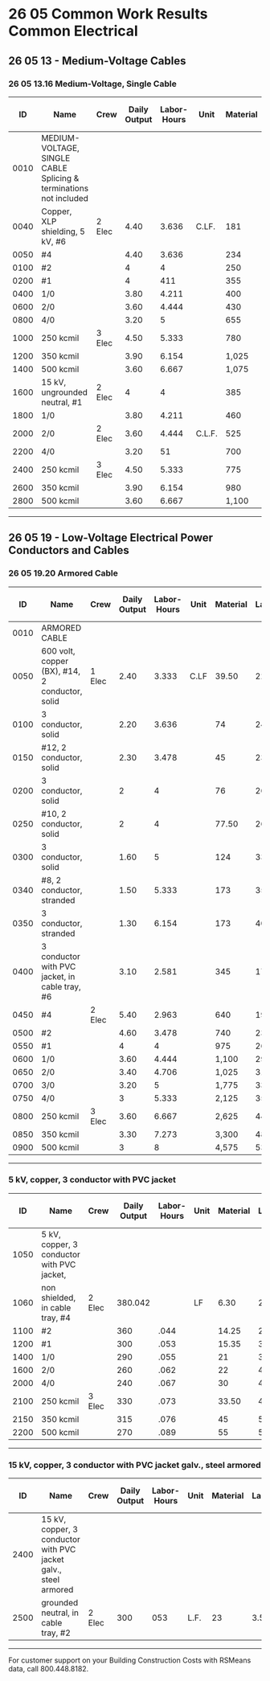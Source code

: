 # 26 05 Common Work Results Common Electrical

## 26 05 13 - Medium-Voltage Cables

### 26 05 13.16 Medium-Voltage, Single Cable

| ID   | Name                                                                 | Crew   | Daily Output | Labor-Hours | Unit  | Material | Labor | Equipment | Total | Total Incl O&P |
|------|----------------------------------------------------------------------|--------|--------------|-------------|-------|----------|-------|-----------|-------|----------------|
| 0010 | MEDIUM-VOLTAGE, SINGLE CABLE Splicing & terminations not included    |        |              |             |       |          |       |           |       |                |
| 0040 | Copper, XLP shielding, 5 kV, #6                                      | 2 Elec | 4.40         | 3.636       | C.LF. | 181      | 241   |           | 422   | 560            |
| 0050 | #4                                                                   |        | 4.40         | 3.636       |       | 234      | 241   |           | 475   | 620            |
| 0100 | #2                                                                   |        | 4            | 4           |       | 250      | 265   |           | 515   | 670            |
| 0200 | #1                                                                   |        | 4            | 411         |       | 355      | 265   |           | 620   | 785            |
| 0400 | 1/0                                                                  |        | 3.80         | 4.211       |       | 400      | 279   |           | 679   | 855            |
| 0600 | 2/0                                                                  |        | 3.60         | 4.444       |       | 430      | 294   |           | 724   | 905            |
| 0800 | 4/0                                                                  |        | 3.20         | 5           |       | 655      | 330   |           | 985   | 1,200          |
| 1000 | 250 kcmil                                                            | 3 Elec | 4.50         | 5.333       |       | 780      | 355   |           | 1,135 | 1,375          |
| 1200 | 350 kcmil                                                            |        | 3.90         | 6.154       |       | 1,025    | 405   |           | 1,430 | 1,725          |
| 1400 | 500 kcmil                                                            |        | 3.60         | 6.667       |       | 1,075    | 440   |           | 1,515 | 1,850          |
| 1600 | 15 kV, ungrounded neutral, #1                                        | 2 Elec | 4            | 4           |       | 385      | 265   |           | 650   | 820            |
| 1800 | 1/0                                                                  |        | 3.80         | 4.211       |       | 460      | 279   |           | 739   | 925            |
| 2000 | 2/0                                                                  | 2 Elec | 3.60         | 4.444       | C.L.F.| 525      | 294   |           | 819   | 1,025          |
| 2200 | 4/0                                                                  |        | 3.20         | 51          |       | 700      | 330   |           | 1,030 | 1,250          |
| 2400 | 250 kcmil                                                            | 3 Elec | 4.50         | 5.333       |       | 775      | 355   |           | 1,130 | 1,375          |
| 2600 | 350 kcmil                                                            |        | 3.90         | 6.154       |       | 980      | 405   |           | 1,385 | 1,675          |
| 2800 | 500 kcmil                                                            |        | 3.60         | 6.667       |       | 1,100    | 440   |           | 1,540 | 1,850          |

---

## 26 05 19 - Low-Voltage Electrical Power Conductors and Cables

### 26 05 19.20 Armored Cable

| ID   | Name                                                                 | Crew   | Daily Output | Labor-Hours | Unit  | Material | Labor | Equipment | Total   | Total Incl O&P |
|------|----------------------------------------------------------------------|--------|--------------|-------------|-------|----------|-------|-----------|---------|----------------|
| 0010 | ARMORED CABLE                                                        |        |              |             |       |          |       |           |         |                |
| 0050 | 600 volt, copper (BX), #14, 2 conductor, solid                       | 1 Elec | 2.40         | 3.333       | C.LF  | 39.50    | 221   |           | 260.50  | 375            |
| 0100 | 3 conductor, solid                                                   |        | 2.20         | 3.636       |       | 74       | 241   |           | 315     | 440            |
| 0150 | #12, 2 conductor, solid                                              |        | 2.30         | 3.478       |       | 45       | 230   |           | 275     | 390            |
| 0200 | 3 conductor, solid                                                   |        | 2            | 4           |       | 76       | 265   |           | 341     | 480            |
| 0250 | #10, 2 conductor, solid                                              |        | 2            | 4           |       | 77.50    | 265   |           | 342.50  | 480            |
| 0300 | 3 conductor, solid                                                   |        | 1.60         | 5           |       | 124      | 330   |           | 454     | 625            |
| 0340 | #8, 2 conductor, stranded                                            |        | 1.50         | 5.333       |       | 173      | 355   |           | 528     | 715            |
| 0350 | 3 conductor, stranded                                                |        | 1.30         | 6.154       |       | 173      | 405   |           | 578     | 795            |
| 0400 | 3 conductor with PVC jacket, in cable tray, #6                       |        | 3.10         | 2.581       |       | 345      | 171   |           | 516     | 630            |
| 0450 | #4                                                                   | 2 Elec | 5.40         | 2.963       |       | 640      | 196   |           | 836     | 990            |
| 0500 | #2                                                                   |        | 4.60         | 3.478       |       | 740      | 230   |           | 970     | 1,150          |
| 0550 | #1                                                                   |        | 4            | 4           |       | 975      | 265   |           | 1,240   | 1,475          |
| 0600 | 1/0                                                                  |        | 3.60         | 4.444       |       | 1,100    | 294   |           | 1,394   | 1,625          |
| 0650 | 2/0                                                                  |        | 3.40         | 4.706       |       | 1,025    | 310   |           | 1,335   | 1,625          |
| 0700 | 3/0                                                                  |        | 3.20         | 5           |       | 1,775    | 330   |           | 2,105   | 2,450          |
| 0750 | 4/0                                                                  |        | 3            | 5.333       |       | 2,125    | 355   |           | 2,480   | 2,850          |
| 0800 | 250 kcmil                                                            | 3 Elec | 3.60         | 6.667       |       | 2,625    | 440   |           | 3,065   | 3,550          |
| 0850 | 350 kcmil                                                            |        | 3.30         | 7.273       |       | 3,300    | 480   |           | 3,780   | 4,375          |
| 0900 | 500 kcmil                                                            |        | 3            | 8           |       | 4,575    | 530   |           | 5,105   | 5,800          |

---

### 5 kV, copper, 3 conductor with PVC jacket

| ID   | Name                                                                 | Crew   | Daily Output | Labor-Hours | Unit  | Material | Labor | Equipment | Total | Total Incl O&P |
|------|----------------------------------------------------------------------|--------|--------------|-------------|-------|----------|-------|-----------|-------|----------------|
| 1050 | 5 kV, copper, 3 conductor with PVC jacket,                           |        |              |             |       |          |       |           |       |                |
| 1060 | non shielded, in cable tray, #4                                      | 2 Elec | 380.042      |             | LF    | 6.30     | 2.79  |           | 9.09  | 11.05          |
| 1100 | #2                                                                   |        | 360          | .044        |       | 14.25    | 2.94  |           | 17.19 | 20             |
| 1200 | #1                                                                   |        | 300          | .053        |       | 15.35    | 3.53  |           | 18.88 | 22             |
| 1400 | 1/0                                                                  |        | 290          | .055        |       | 21       | 3.65  |           | 24.65 | 28.50          |
| 1600 | 2/0                                                                  |        | 260          | .062        |       | 22       | 4.07  |           | 26.07 | 30             |
| 2000 | 4/0                                                                  |        | 240          | .067        |       | 30       | 4.41  |           | 34.41 | 39.50          |
| 2100 | 250 kcmil                                                            | 3 Elec | 330          | .073        |       | 33.50    | 4.81  |           | 38.31 | 43.50          |
| 2150 | 350 kcmil                                                            |        | 315          | .076        |       | 45       | 5.05  |           | 50.05 | 57             |
| 2200 | 500 kcmil                                                            |        | 270          | .089        |       | 55       | 5.90  |           | 60.90 | 69.50          |

---

### 15 kV, copper, 3 conductor with PVC jacket galv., steel armored

| ID   | Name                                                                 | Crew   | Daily Output | Labor-Hours | Unit  | Material | Labor | Equipment | Total | Total Incl O&P |
|------|----------------------------------------------------------------------|--------|--------------|-------------|-------|----------|-------|-----------|-------|----------------|
| 2400 | 15 kV, copper, 3 conductor with PVC jacket galv., steel armored      |        |              |             |       |          |       |           |       |                |
| 2500 | grounded neutral, in cable tray, #2                                  | 2 Elec | 300          | 053         | L.F.  | 23       | 3.53  |           | 26.53 | 31             |

---

For customer support on your Building Construction Costs with RSMeans data, call 800.448.8182.